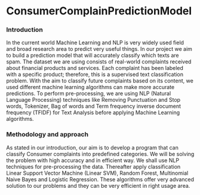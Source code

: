 # ConsumerComplainPredictionModel

<h3>Introduction</h3>
In the current world Machine Learning and NLP is very widely used field and broad research area to predict very useful things. In our project we aim to build a prediction model that will accurately classify which texts are spam. The dataset we are using consists of real-world complaints received about financial products and services. Each complaint has been labeled with a specific product; therefore, this is a supervised text classification problem. With the aim to classify future complaints based on its content, we used different machine learning algorithms can make more accurate predictions. To perform pre-processing, we are using NLP (Natural Language Processing) techniques like Removing Punctuation and Stop words, Tokenizer, Bag of words and Term frequency inverse document frequency (TFIDF) for Text Analysis before applying Machine Learning algorithms.
</br>
<h3>Methodology and approach</h3>

As stated in our introduction, our aim is to develop a program that can classify Consumer complaints into predefined categories. We will be solving the problem with high accuracy and in efficient way. We shall use NLP techniques for pre-processing the data. Thereafter apply classification Linear Support Vector Machine (Linear SVM), Random Forest, Multinomial Naive Bayes and Logistic Regression. These algorithms offer very advanced solution to our problems and they can be very efficient in right usage area.
